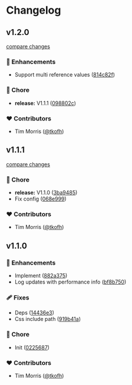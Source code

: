 # Changelog


## v1.2.0

[compare changes](https://github.com/tkofh/nuxt-design-tokens/compare/v1.1.1...v1.2.0)

### 🚀 Enhancements

- Support multi reference values ([814c82f](https://github.com/tkofh/nuxt-design-tokens/commit/814c82f))

### 🏡 Chore

- **release:** V1.1.1 ([098802c](https://github.com/tkofh/nuxt-design-tokens/commit/098802c))

### ❤️ Contributors

- Tim Morris ([@tkofh](http://github.com/tkofh))

## v1.1.1

[compare changes](https://github.com/tkofh/nuxt-design-tokens/compare/v1.1.0...v1.1.1)

### 🏡 Chore

- **release:** V1.1.0 ([3ba9485](https://github.com/tkofh/nuxt-design-tokens/commit/3ba9485))
- Fix config ([068e999](https://github.com/tkofh/nuxt-design-tokens/commit/068e999))

### ❤️ Contributors

- Tim Morris ([@tkofh](http://github.com/tkofh))

## v1.1.0


### 🚀 Enhancements

- Implement ([882a375](https://github.com/tkofh/nuxt-design-tokens/commit/882a375))
- Log updates with performance info ([bf8b750](https://github.com/tkofh/nuxt-design-tokens/commit/bf8b750))

### 🩹 Fixes

- Deps ([14436e3](https://github.com/tkofh/nuxt-design-tokens/commit/14436e3))
- Css include path ([919b41a](https://github.com/tkofh/nuxt-design-tokens/commit/919b41a))

### 🏡 Chore

- Init ([0225687](https://github.com/tkofh/nuxt-design-tokens/commit/0225687))

### ❤️ Contributors

- Tim Morris ([@tkofh](http://github.com/tkofh))

